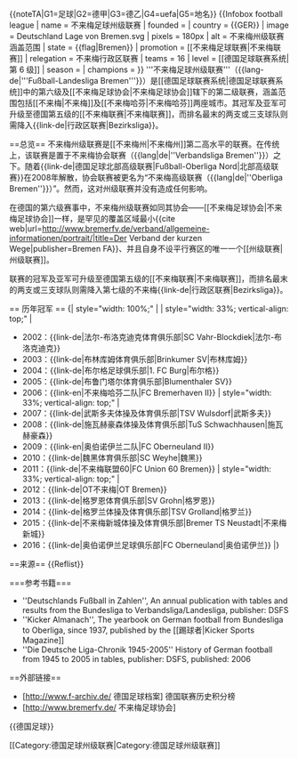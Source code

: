 {{noteTA|G1=足球|G2=德甲|G3=德乙|G4=uefa|G5=地名}}
{{Infobox football league
| name       = 不来梅足球州级联赛
| founded    =
| country    = {{GER}}
| image      = Deutschland Lage von Bremen.svg
| pixels     = 180px
| alt        = 不来梅州级联赛涵盖范围
| state      = {{flag|Bremen}}
| promotion  = [[不来梅足球联赛|不来梅联赛]]
| relegation = 不来梅行政区联赛
| teams     = 16
| level     = [[德国足球联赛系统|第 6 级]]
| season    = 
| champions = 
}}
'''不来梅足球州级联赛'''（{{lang-de|'''Fußball-Landesliga Bremen'''}}）是[[德国足球联赛系统|德国足球联赛系统]]中的第六级及[[不来梅足球协会|不来梅足球协会]]辖下的第二级联赛，涵盖范围包括[[不来梅|不来梅]]及[[不来梅哈芬|不来梅哈芬]]两座城市。其冠军及亚军可升级至德国第五级的[[不来梅联赛|不来梅联赛]]，而排名最末的两支或三支球队则需降入{{link-de|行政区联赛|Bezirksliga}}。

==总览==
不来梅州级联赛是[[不来梅州|不来梅州]]第二高水平的联赛。在传统上，该联赛是置于不来梅协会联赛（{{lang|de|''Verbandsliga Bremen''}}）之下。随着{{link-de|德国足球北部高级联赛|Fußball-Oberliga Nord|北部高级联赛}}在2008年解散，协会联赛被更名为“不来梅高级联赛（{{lang|de|''Oberliga Bremen''}}）”。然而，这对州级联赛并没有造成任何影响。

在德国的第六级赛事中，不来梅州级联赛如同其协会——[[不来梅足球协会|不来梅足球协会]]一样，是罕见的覆盖区域最小<ref>{{cite web|url=http://www.bremerfv.de/verband/allgemeine-informationen/portrait/|title=Der Verband der kurzen Wege|publisher=Bremen FA}}</ref>、并且自身不设平行赛区的唯一一个[[州级联赛|州级联赛]]。

联赛的冠军及亚军可升级至德国第五级的[[不来梅联赛|不来梅联赛]]，而排名最末的两支或三支球队则需降入第七级的不来梅{{link-de|行政区联赛|Bezirksliga}}。

== 历年冠军 ==
{| style="width: 100%;" |
| style="width: 33%; vertical-align: top;" |
* 2002：{{link-de|法尔-布洛克迪克体育俱乐部|SC Vahr-Blockdiek|法尔-布洛克迪克}}
* 2003：{{link-de|布林库姆体育俱乐部|Brinkumer SV|布林库姆}}
* 2004：{{link-de|布尔格足球俱乐部|1. FC Burg|布尔格}}
* 2005：{{link-de|布鲁门塔尔体育俱乐部|Blumenthaler SV}}
* 2006：{{link-en|不来梅哈芬二队|FC Bremerhaven II}}
| style="width: 33%; vertical-align: top;" |
* 2007：{{link-de|武斯多夫体操及体育俱乐部|TSV Wulsdorf|武斯多夫}}
* 2008：{{link-de|施瓦赫豪森体操及体育俱乐部|TuS Schwachhausen|施瓦赫豪森}}
* 2009：{{link-en|奥伯诺伊兰二队|FC Oberneuland II}}
* 2010：{{link-de|魏黑体育俱乐部|SC Weyhe|魏黑}}
* 2011：{{link-de|不来梅联盟60|FC Union 60 Bremen}}
| style="width: 33%; vertical-align: top;" |
* 2012：{{link-de|OT不来梅|OT Bremen}}
* 2013：{{link-de|格罗恩体育俱乐部|SV Grohn|格罗恩}}
* 2014：{{link-de|格罗兰体操及体育俱乐部|TSV Grolland|格罗兰}}
* 2015：{{link-de|不来梅新城体操及体育俱乐部|Bremer TS Neustadt|不来梅新城}}
* 2016：{{link-de|奥伯诺伊兰足球俱乐部|FC Oberneuland|奥伯诺伊兰}}
|}

==来源==
{{Reflist}}

===参考书籍===
* ''Deutschlands Fußball in Zahlen'', An annual publication with tables and results from the Bundesliga to Verbandsliga/Landesliga, publisher: DSFS
* ''Kicker Almanach'', The yearbook on German football from Bundesliga to Oberliga, since 1937, published by the [[踢球者|Kicker Sports Magazine]]
* ''Die Deutsche Liga-Chronik 1945-2005'' History of German football from 1945 to 2005 in tables, publisher: DSFS, published: 2006

==外部链接==
* [http://www.f-archiv.de/ 德国足球档案] 德国联赛历史积分榜
* [http://www.bremerfv.de/ 不来梅足球协会]

{{德国足球}}

[[Category:德国足球州级联赛|Category:德国足球州级联赛]]